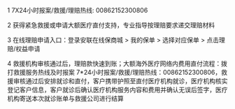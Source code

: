 1 7X24小时报案/救援/理赔热线: 00862152300806

2 获得紧急救援或申请大额医疗直付支持，专业指导按理赔要求递交理赔材料

3 在线理赔申请入口：登录安联在线保商城 > 我的保单 > 选择对应保单 > 点击理赔/权益申请

4 救援机构审核通过后，理赔款快速到账；大额海外医疗网络内费用直付流程：拨打救援服务热线及时报案 7*24小时报案/救援/理赔热线：00862152300806，救援审核通过后安排就诊和直付，客户携带护照至直付医疗机构就诊，医疗机构核实登记客户信息，客户就诊后确认医疗机构服务内容和费用并确认无误后签字，医疗机构寄送本次就诊账单与救援公司进行结算
